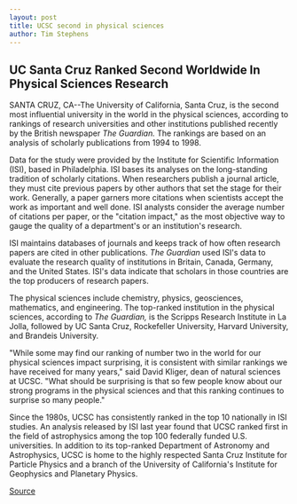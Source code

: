 ```yaml
---
layout: post
title: UCSC second in physical sciences
author: Tim Stephens
---
```


## UC Santa Cruz Ranked Second Worldwide In Physical Sciences Research

SANTA CRUZ, CA--The University of California, Santa Cruz, is the second most influential university in the world in the physical sciences, according to rankings of research universities and other institutions published recently by the British newspaper _The Guardian._ The rankings are based on an analysis of scholarly publications from 1994 to 1998.

Data for the study were provided by the Institute for Scientific Information (ISI), based in Philadelphia. ISI bases its analyses on the long-standing tradition of scholarly citations. When researchers publish a journal article, they must cite previous papers by other authors that set the stage for their work. Generally, a paper garners more citations when scientists accept the work as important and well done. ISI analysts consider the average number of citations per paper, or the "citation impact," as the most objective way to gauge the quality of a department's or an institution's research.

ISI maintains databases of journals and keeps track of how often research papers are cited in other publications. _The Guardian_ used ISI's data to evaluate the research quality of institutions in Britain, Canada, Germany, and the United States. ISI's data indicate that scholars in those countries are the top producers of research papers.

The physical sciences include chemistry, physics, geosciences, mathematics, and engineering. The top-ranked institution in the physical sciences, according to _The Guardian,_ is the Scripps Research Institute in La Jolla, followed by UC Santa Cruz, Rockefeller University, Harvard University, and Brandeis University.

"While some may find our ranking of number two in the world for our physical sciences impact surprising, it is consistent with similar rankings we have received for many years," said David Kliger, dean of natural sciences at UCSC. "What should be surprising is that so few people know about our strong programs in the physical sciences and that this ranking continues to surprise so many people."

Since the 1980s, UCSC has consistently ranked in the top 10 nationally in ISI studies. An analysis released by ISI last year found that UCSC ranked first in the field of astrophysics among the top 100 federally funded U.S. universities. In addition to its top-ranked Department of Astronomy and Astrophysics, UCSC is home to the highly respected Santa Cruz Institute for Particle Physics and a branch of the University of California's Institute for Geophysics and Planetary Physics.

[Source](http://www1.ucsc.edu/news_events/press_releases/01-02/ranking.html "Permalink to UCSC second in physical sciences")